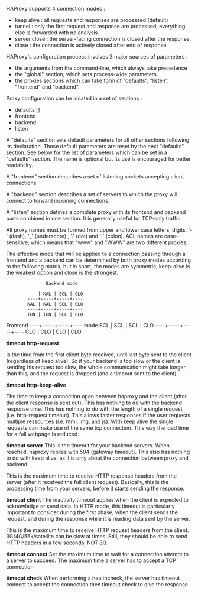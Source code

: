 
HAProxy supports 4 connection modes :
  - keep alive    : all requests and responses are processed (default)
  - tunnel        : only the first request and response are processed,
                    everything else is forwarded with no analysis.
  - server close  : the server-facing connection is closed after the response.
  - close         : the connection is actively closed after end of response.

HAProxy's configuration process involves 3 major sources of parameters :

  - the arguments from the command-line, which always take precedence
  - the "global" section, which sets process-wide parameters
  - the proxies sections which can take form of "defaults", "listen",
    "frontend" and "backend".


Proxy configuration can be located in a set of sections :
 - defaults [<name>]
 - frontend <name>
 - backend  <name>
 - listen   <name>

A "defaults" section sets default parameters for all other sections following
its declaration. Those default parameters are reset by the next "defaults"
section. See below for the list of parameters which can be set in a "defaults"
section. The name is optional but its use is encouraged for better readability.

A "frontend" section describes a set of listening sockets accepting client
connections.

A "backend" section describes a set of servers to which the proxy will connect
to forward incoming connections.

A "listen" section defines a complete proxy with its frontend and backend
parts combined in one section. It is generally useful for TCP-only traffic.

All proxy names must be formed from upper and lower case letters, digits,
'-' (dash), '_' (underscore) , '.' (dot) and ':' (colon). ACL names are
case-sensitive, which means that "www" and "WWW" are two different proxies.


The effective mode that will be applied to a connection passing through a
frontend and a backend can be determined by both proxy modes according to the
following matrix, but in short, the modes are symmetric, keep-alive is the
weakest option and close is the strongest.

                   Backend mode

                | KAL | SCL | CLO
            ----+-----+-----+----
            KAL | KAL | SCL | CLO
            ----+-----+-----+----
            TUN | TUN | SCL | CLO
 Frontend   ----+-----+-----+----
   mode     SCL | SCL | SCL | CLO
            ----+-----+-----+----
            CLO | CLO | CLO | CLO

**timeout http-request**

Is the time from the first client byte received, until last byte sent to the client (regardless of keep alive). So if your backend is too slow or the client is sending his request too slow, the whole communication might take longer than this, and the request is dropped (and a timeout sent to the client).

**timeout http-keep-alive**

The time to keep a connection open between haproxy and the client (after the client response is sent out). This has nothing to do with the backend response time. This has nothing to do with the length of a single request (i.e. http-request timeout). This allows faster responses if the user requests multiple ressources (i.e. html, img, and js). With keep alive the single requests can make use of the same tcp connection. This way the load time for a full webpage is reduced.

**timeout server**
This is the timeout for your backend servers. When reached, haproxy replies with 504 (gateway timeout). This also has nothing to do with keep alive, as it is only about the connection between proxy and backend.

This is the maximum time to receive HTTP response headers from the server (after it received the full client request). Basically, this is the processing time from your servers, before it starts sending the response.

**timeout client**
The inactivity timeout applies when the client is expected to acknowledge or send data. In HTTP mode, this timeout is particularly important to consider during the first phase, when the client sends the request, and during the response while it is reading data sent by the server.

This is the maximum time to receive HTTP request headers from the client.
3G/4G/56k/satellite can be slow at times. Still, they should be able to send HTTP headers in a few seconds, NOT 30.



**timeout connect**
Set the maximum time to wait for a connection attempt to a server to succeed.
The maximum time a server has to accept a TCP connection

**timeout check**
When performing a healthcheck, the server has timeout connect to accept the connection then timeout check to give the response